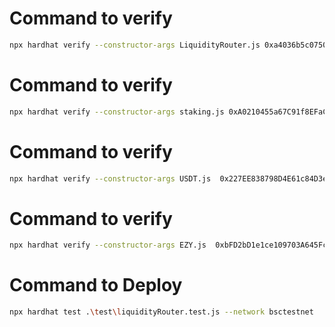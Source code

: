 # Command to verify
```bash
npx hardhat verify --constructor-args LiquidityRouter.js 0xa4036b5c0750D94e256af532393C8376fea4e4B5 --network bsctestnet
```
# Command to verify
```bash
npx hardhat verify --constructor-args staking.js 0xA0210455a67C91f8EFaC5A90316492539e7B1113 --network bsctestnet
``` 
# Command to verify
```bash
npx hardhat verify --constructor-args USDT.js  0x227EE838798D4E61c84D3eC71e397275594697c1  --network bsctestnet
``` 
# Command to verify
```bash
npx hardhat verify --constructor-args EZY.js  0xbFD2bD1e1ce109703A645Fc562b69A654Ff15f30  --network bsctestnet
``` 
# Command to Deploy
```bash
npx hardhat test .\test\liquidityRouter.test.js --network bsctestnet
```
